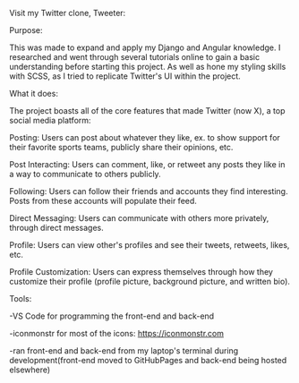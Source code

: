 
Visit my Twitter clone, Tweeter: 

Purpose:

This was made to expand and apply my Django and Angular knowledge. I researched and went through several tutorials online to gain a basic understanding before starting this project. As well as hone my styling skills with SCSS, as I tried to replicate Twitter's UI within the project. 

What it does:

The project boasts all of the core features that made Twitter (now X), a top social media platform:

Posting:
Users can post about whatever they like, ex. to show support for their favorite sports teams, publicly share their opinions, etc.

Post Interacting:
Users can comment, like, or retweet any posts they like in a way to communicate to others publicly.

Following:
Users can follow their friends and accounts they find interesting. Posts from these accounts will populate their feed.

Direct Messaging:
Users can communicate with others more privately, through direct messages.

Profile:
Users can view other's profiles and see their tweets, retweets, likes, etc.

Profile Customization:
Users can express themselves through how they customize their profile (profile picture, background picture, and written bio).


Tools:

-VS Code for programming the front-end and back-end

-iconmonstr for most of the icons: https://iconmonstr.com

-ran front-end and back-end from my laptop's terminal during development(front-end moved to GitHubPages and back-end being hosted elsewhere)




